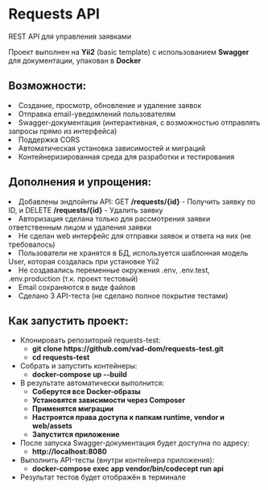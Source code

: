 <h1>Requests API</h1>
<p>REST API для управления заявками</p>
<p>Проект выполнен на <b>Yii2</b> (basic template) с использованием <b>Swagger</b> для документации, упакован в <b>Docker</b></p>

<h2>Возможности:</h2>
  <li>Создание, просмотр, обновление и удаление заявок</li>
  <li>Отправка email-уведомлений пользователям</li>
  <li>Swagger-документация (интерактивная, с возможностью отправлять запросы прямо из интерфейса)</li>
  <li>Поддержка CORS</li>
  <li>Автоматическая установка зависимостей и миграций</li>
  <li>Контейнеризированная среда для разработки и тестирования</li>
  
<h2>Дополнения и упрощения:</h2>
  <li>Добавлены эндпойнты API: GET <b>/requests/{id}</b> - Получить заявку по ID, и DELETE <b>/requests/{id}</b> - Удалить заявку</li>
  <li>Авторизация сделана только для рассмотрения заявки ответственным лицом и удаления заявки</li>
  <li>Не сделан web интерфейс для отправки заявок и ответа на них (не требовалось)</li>
  <li>Пользователи не хранятся в БД, используется шаблонная модель User, которая создалась при установке Yii2</li>
  <li>Не создавались переменные окружения .env, .env.test, .env.production (т.к. проект тестовый)</li>
  <li>Email сохраняются в виде файлов</li>
  <li>Сделано 3 API-теста (не сделано полное покрытие тестами)</li>

<h2>Как запустить проект:</h2>
<ul>
  <li>
    Клонировать репозиторий requests-test: 
    <ul>
      <li><b>git clone https://github.com/vad-dom/requests-test.git</b></li>
      <li><b>cd requests-test</b></li>
    </ul>
  </li>
  <li>
    Собрать и запустить контейнеры: 
    <ul>
      <li><b>docker-compose up --build</b></li>
    </ul>
  </li>
  <li>
    В результате автоматически выполнится: 
    <ul>
      <li><b>Соберутся все Docker-образы</b></li>
      <li><b>Установятся зависимости через Composer</b></li>
      <li><b>Применятся миграции</b></li>
      <li><b>Настроятся права доступа к папкам runtime, vendor и web/assets</b></li>
      <li><b>Запустится приложение</b></li>
    </ul>
  </li>
  <li>
    После запуска Swagger-документация будет доступна по адресу: 
    <ul>
      <li><b>http://localhost:8080</b></li>
    </ul>
  </li>
  <li>
    Выполнить API-тесты (внутри контейнера приложения):
    <ul>
      <li><b>docker-compose exec app vendor/bin/codecept run api</b></li>
    </ul>
  </li>
  <li>Результат тестов будет отображён в терминале</li>
</ul>
